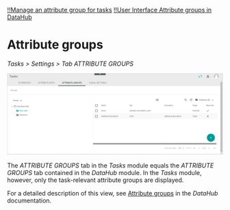 [!!Manage an attribute group for tasks](../Integration/03_ManageAttributeGroupsTasks.md)
[!!User Interface Attribute groups in DataHub](../../DataHub/UserInterface/01c_AttributeGroups.md)

# Attribute groups

*Tasks > Settings > Tab ATTRIBUTE GROUPS*

![Attribute groups](../../Assets/Screenshots/Tasks/Settings/AttributeGroups/AttributeGroupsTasks.png "[Attribute groups]")

The *ATTRIBUTE GROUPS* tab in the *Tasks* module equals the *ATTRIBUTE GROUPS* tab contained in the *DataHub* module. In the *Tasks* module, however, only the task-relevant attribute groups are displayed. 

For a detailed description of this view, see [Attribute groups](../../DataHub/UserInterface/01c_AttributeGroups.md) in the *DataHub* documentation.




